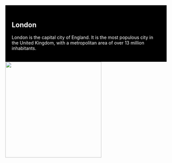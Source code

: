 <div style="background-color:black;color:white;padding:20px;">
  <h2>London</h2>
  <p>London is the capital city of England. It is the most populous city in the United Kingdom, with a metropolitan area of over 13 million inhabitants.</p>
</div>

<img align="mid" gif_1="GIF" src="https://cdn.discordapp.com/attachments/760585593263751188/760585640571306055/3.gif" width="300"/>

